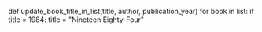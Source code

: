def update_book_title_in_list(title, author, publication_year)
  for book in list:
    if title = 1984:
      title = "Nineteen Eighty-Four"
      
